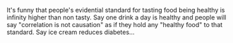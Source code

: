 It's funny that people's evidential standard for tasting food being healthy is infinity higher than non tasty. Say one drink a day is healthy and people will say "correlation is not causation" as if they hold any "healthy food" to that standard. Say ice cream reduces diabetes…


